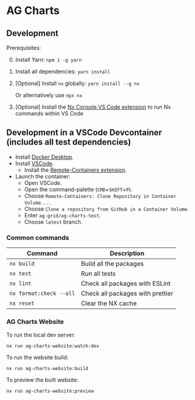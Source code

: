 # AG Charts

## Development

Prerequisites:

0. Install Yarn: `npm i -g yarn`
1. Install all dependencies: `yarn install`
2. [Optional] Install `nx` globally: `yarn install --g nx`

    Or alternatively use `npx nx`

3. [Optional] Install the [Nx Console VS Code extension](https://marketplace.visualstudio.com/items?itemName=nrwl.angular-console) to run Nx commands within VS Code

## Development in a VSCode Devcontainer (includes all test dependencies)

-   Install [Docker Desktop](https://www.docker.com/products/docker-desktop).
-   Install [VSCode](https://code.visualstudio.com/).
    -   Install the [Remote-Containers extension](vscode:extension/ms-vscode-remote.remote-containers).
-   Launch the container:
    -   Open VSCode.
    -   Open the command-palette (`CMD`+`SHIFT`+`P`).
    -   Choose `Remote-Containers: Clone Repository in Container Volume...`.
    -   Choose `Clone a repository from GitHub in a Container Volume`.
    -   Enter `ag-grid/ag-charts-test`.
    -   Choose `latest` branch.

### Common commands

| Command                 | Description                      |
| ----------------------- | -------------------------------- |
| `nx build`              | Build all the packages           |
| `nx test`               | Run all tests                    |
| `nx lint`               | Check all packages with ESLint   |
| `nx format:check --all` | Check all packages with prettier |
| `nx reset`              | Clear the NX cache               |

### AG Charts Website

To run the local dev server:

```
nx run ag-charts-website:watch:dev
```

To run the website build:

```
nx run ag-charts-website:build
```

To preview the built website:

```
nx run ag-charts-website:preview
```

